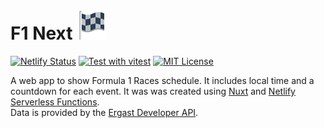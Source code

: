 # F1 Next ![](./assets/icon.svg)

[![Netlify Status](https://api.netlify.com/api/v1/badges/30c4ac63-5660-40da-97e2-6116e2a18174/deploy-status)](https://app.netlify.com/sites/f1next/deploys) [![Test with vitest](https://github.com/ralacerda/nuxt-f1next/actions/workflows/vitest.yml/badge.svg)](https://github.com/ralacerda/nuxt-f1next/actions/workflows/vitest.yml) [![MIT License](https://img.shields.io/badge/License-MIT-green.svg)](https://choosealicense.com/licenses/mit/)

A web app to show Formula 1 Races schedule. It includes local time and a countdown for each event.
It was was created using [Nuxt](https://nuxt.com/) and [Netlify Serverless Functions](https://www.netlify.com/products/functions/).  
Data is provided by the [Ergast Developer API](https://ergast.com/mrd/).
